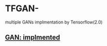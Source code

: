 # TFGAN-
multiple GANs implmentation by Tensorflow(2.0) 

## [GAN: implmented](https://github.com/HCMY/TF2-GAN/tree/master/implementations/gan)
